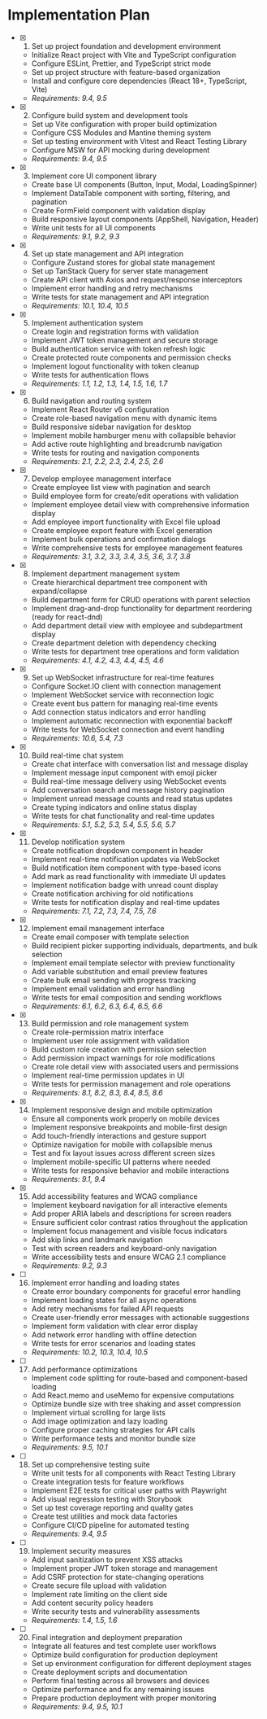 # Implementation Plan

- [x] 1. Set up project foundation and development environment
  - Initialize React project with Vite and TypeScript configuration
  - Configure ESLint, Prettier, and TypeScript strict mode
  - Set up project structure with feature-based organization
  - Install and configure core dependencies (React 18+, TypeScript, Vite)
  - _Requirements: 9.4, 9.5_

- [x] 2. Configure build system and development tools
  - Set up Vite configuration with proper build optimization
  - Configure CSS Modules and Mantine theming system
  - Set up testing environment with Vitest and React Testing Library
  - Configure MSW for API mocking during development
  - _Requirements: 9.4, 9.5_

- [x] 3. Implement core UI component library
  - Create base UI components (Button, Input, Modal, LoadingSpinner)
  - Implement DataTable component with sorting, filtering, and pagination
  - Create FormField component with validation display
  - Build responsive layout components (AppShell, Navigation, Header)
  - Write unit tests for all UI components
  - _Requirements: 9.1, 9.2, 9.3_

- [x] 4. Set up state management and API integration



  - Configure Zustand stores for global state management
  - Set up TanStack Query for server state management
  - Create API client with Axios and request/response interceptors
  - Implement error handling and retry mechanisms
  - Write tests for state management and API integration
  - _Requirements: 10.1, 10.4, 10.5_

- [x] 5. Implement authentication system



  - Create login and registration forms with validation
  - Implement JWT token management and secure storage
  - Build authentication service with token refresh logic
  - Create protected route components and permission checks
  - Implement logout functionality with token cleanup
  - Write tests for authentication flows
  - _Requirements: 1.1, 1.2, 1.3, 1.4, 1.5, 1.6, 1.7_

- [x] 6. Build navigation and routing system
  - Implement React Router v6 configuration
  - Create role-based navigation menu with dynamic items
  - Build responsive sidebar navigation for desktop
  - Implement mobile hamburger menu with collapsible behavior
  - Add active route highlighting and breadcrumb navigation
  - Write tests for routing and navigation components
  - _Requirements: 2.1, 2.2, 2.3, 2.4, 2.5, 2.6_

- [x] 7. Develop employee management interface
  - Create employee list view with pagination and search
  - Build employee form for create/edit operations with validation
  - Implement employee detail view with comprehensive information display
  - Add employee import functionality with Excel file upload
  - Create employee export feature with Excel generation
  - Implement bulk operations and confirmation dialogs
  - Write comprehensive tests for employee management features
  - _Requirements: 3.1, 3.2, 3.3, 3.4, 3.5, 3.6, 3.7, 3.8_

- [x] 8. Implement department management system
  - Create hierarchical department tree component with expand/collapse
  - Build department form for CRUD operations with parent selection
  - Implement drag-and-drop functionality for department reordering (ready for react-dnd)
  - Add department detail view with employee and subdepartment display
  - Create department deletion with dependency checking
  - Write tests for department tree operations and form validation
  - _Requirements: 4.1, 4.2, 4.3, 4.4, 4.5, 4.6_

- [x] 9. Set up WebSocket infrastructure for real-time features
  - Configure Socket.IO client with connection management
  - Implement WebSocket service with reconnection logic
  - Create event bus pattern for managing real-time events
  - Add connection status indicators and error handling
  - Implement automatic reconnection with exponential backoff
  - Write tests for WebSocket connection and event handling
  - _Requirements: 10.6, 5.4, 7.3_

- [x] 10. Build real-time chat system
  - Create chat interface with conversation list and message display
  - Implement message input component with emoji picker
  - Build real-time message delivery using WebSocket events
  - Add conversation search and message history pagination
  - Implement unread message counts and read status updates
  - Create typing indicators and online status display
  - Write tests for chat functionality and real-time updates
  - _Requirements: 5.1, 5.2, 5.3, 5.4, 5.5, 5.6, 5.7_

- [x] 11. Develop notification system
  - Create notification dropdown component in header
  - Implement real-time notification updates via WebSocket
  - Build notification item component with type-based icons
  - Add mark as read functionality with immediate UI updates
  - Implement notification badge with unread count display
  - Create notification archiving for old notifications
  - Write tests for notification display and real-time updates
  - _Requirements: 7.1, 7.2, 7.3, 7.4, 7.5, 7.6_

- [x] 12. Implement email management interface


  - Create email composer with template selection
  - Build recipient picker supporting individuals, departments, and bulk selection
  - Implement email template selector with preview functionality
  - Add variable substitution and email preview features
  - Create bulk email sending with progress tracking
  - Implement email validation and error handling
  - Write tests for email composition and sending workflows
  - _Requirements: 6.1, 6.2, 6.3, 6.4, 6.5, 6.6_

- [x] 13. Build permission and role management system





  - Create role-permission matrix interface
  - Implement user role assignment with validation
  - Build custom role creation with permission selection
  - Add permission impact warnings for role modifications
  - Create role detail view with associated users and permissions
  - Implement real-time permission updates in UI
  - Write tests for permission management and role operations
  - _Requirements: 8.1, 8.2, 8.3, 8.4, 8.5, 8.6_

- [x] 14. Implement responsive design and mobile optimization





  - Ensure all components work properly on mobile devices
  - Implement responsive breakpoints and mobile-first design
  - Add touch-friendly interactions and gesture support
  - Optimize navigation for mobile with collapsible menus
  - Test and fix layout issues across different screen sizes
  - Implement mobile-specific UI patterns where needed
  - Write tests for responsive behavior and mobile interactions
  - _Requirements: 9.1, 9.4_

- [x] 15. Add accessibility features and WCAG compliance

















  - Implement keyboard navigation for all interactive elements
  - Add proper ARIA labels and descriptions for screen readers
  - Ensure sufficient color contrast ratios throughout the application
  - Implement focus management and visible focus indicators
  - Add skip links and landmark navigation
  - Test with screen readers and keyboard-only navigation
  - Write accessibility tests and ensure WCAG 2.1 compliance
  - _Requirements: 9.2, 9.3_

- [ ] 16. Implement error handling and loading states
  - Create error boundary components for graceful error handling
  - Implement loading states for all async operations
  - Add retry mechanisms for failed API requests
  - Create user-friendly error messages with actionable suggestions
  - Implement form validation with clear error display
  - Add network error handling with offline detection
  - Write tests for error scenarios and loading states
  - _Requirements: 10.2, 10.3, 10.4, 10.5_

- [ ] 17. Add performance optimizations
  - Implement code splitting for route-based and component-based loading
  - Add React.memo and useMemo for expensive computations
  - Optimize bundle size with tree shaking and asset compression
  - Implement virtual scrolling for large lists
  - Add image optimization and lazy loading
  - Configure proper caching strategies for API calls
  - Write performance tests and monitor bundle size
  - _Requirements: 9.5, 10.1_

- [ ] 18. Set up comprehensive testing suite
  - Write unit tests for all components with React Testing Library
  - Create integration tests for feature workflows
  - Implement E2E tests for critical user paths with Playwright
  - Add visual regression testing with Storybook
  - Set up test coverage reporting and quality gates
  - Create test utilities and mock data factories
  - Configure CI/CD pipeline for automated testing
  - _Requirements: 9.4, 9.5_

- [ ] 19. Implement security measures
  - Add input sanitization to prevent XSS attacks
  - Implement proper JWT token storage and management
  - Add CSRF protection for state-changing operations
  - Create secure file upload with validation
  - Implement rate limiting on the client side
  - Add content security policy headers
  - Write security tests and vulnerability assessments
  - _Requirements: 1.4, 1.5, 1.6_

- [ ] 20. Final integration and deployment preparation
  - Integrate all features and test complete user workflows
  - Optimize build configuration for production deployment
  - Set up environment configuration for different deployment stages
  - Create deployment scripts and documentation
  - Perform final testing across all browsers and devices
  - Optimize performance and fix any remaining issues
  - Prepare production deployment with proper monitoring
  - _Requirements: 9.4, 9.5, 10.1_